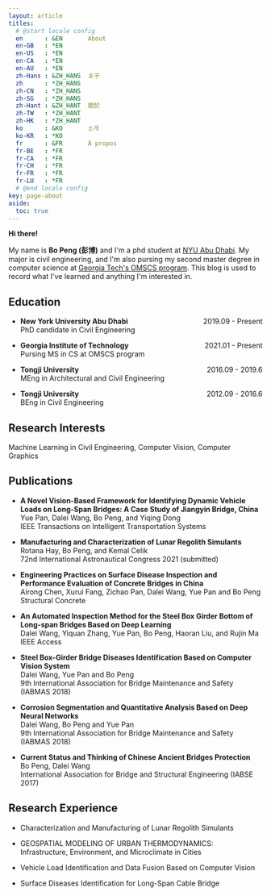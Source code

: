```yaml
---
layout: article
titles:
  # @start locale config
  en      : &EN       About
  en-GB   : *EN
  en-US   : *EN
  en-CA   : *EN
  en-AU   : *EN
  zh-Hans : &ZH_HANS  关于
  zh      : *ZH_HANS
  zh-CN   : *ZH_HANS
  zh-SG   : *ZH_HANS
  zh-Hant : &ZH_HANT  關於
  zh-TW   : *ZH_HANT
  zh-HK   : *ZH_HANT
  ko      : &KO       소개
  ko-KR   : *KO
  fr      : &FR       À propos
  fr-BE   : *FR
  fr-CA   : *FR
  fr-CH   : *FR
  fr-FR   : *FR
  fr-LU   : *FR
  # @end locale config
key: page-about
aside:
  toc: true
---
```


**Hi there!**

My name is **Bo Peng (彭博)** and I'm a phd student at [NYU Abu Dhabi](https://nyuad.nyu.edu/en/). My major is civil engineering, and I'm also pursing my second master degree in computer science at [Georgia Tech's OMSCS program](https://omscs.gatech.edu/). This blog is used to record what I've learned and anything I'm interested in.

## Education
- **New York University Abu Dhabi** <span style="float:right">2019.09 - Present</span> \
  PhD candidate in Civil Engineering

- **Georgia Institute of Technology** <span style="float:right">2021.01 - Present</span> \
Pursing MS in CS at OMSCS program

- **Tongji University** <span style="float:right">2016.09 - 2019.6</span> \
MEng in Architectural and Civil Engineering 

- **Tongji University** <span style="float:right">2012.09 - 2016.6</span> \
BEng in Civil Engineering

## Research Interests

Machine Learning in Civil Engineering, 
Computer Vision, 
Computer Graphics

## Publications

- **A Novel Vision-Based Framework for Identifying Dynamic Vehicle Loads on Long-Span Bridges: A Case Study of Jiangyin Bridge, China** \
  Yue Pan, Dalei Wang, Bo Peng, and Yiqing Dong \
  IEEE Transactions on Intelligent Transportation Systems

- **Manufacturing and Characterization of Lunar Regolith Simulants** \
   Rotana Hay, Bo Peng, and Kemal Celik \
   72nd International Astronautical Congress 2021 (submitted)

- **Engineering Practices on Surface Disease Inspection and Performance Evaluation of Concrete Bridges in China** \
   Airong Chen, Xurui Fang, Zichao Pan, Dalei Wang, Yue Pan and Bo Peng \
   Structural Concrete

- **An Automated Inspection Method for the Steel Box Girder Bottom of Long-span Bridges Based on Deep Learning** \
   Dalei Wang, Yiquan Zhang, Yue Pan, Bo Peng, Haoran Liu, and Rujin Ma \
   IEEE Access

- **Steel Box-Girder Bridge Diseases Identification Based on Computer Vision System** \
   Dalei Wang, Yue Pan and Bo Peng \
   9th International Association for Bridge Maintenance and Safety (IABMAS 2018)

- **Corrosion Segmentation and Quantitative Analysis Based on Deep Neural Networks** \
   Dalei Wang, Bo Peng and Yue Pan \
   9th International Association for Bridge Maintenance and Safety (IABMAS 2018)

- **Current Status and Thinking of Chinese Ancient Bridges Protection** \
   Bo Peng, Dalei Wang \
   International Association for Bridge and Structural Engineering (IABSE 2017)


## Research Experience

- Characterization and Manufacturing of Lunar Regolith Simulants

- GEOSPATIAL MODELING OF URBAN THERMODYNAMICS: Infrastructure, Environment, and Microclimate in Cities

- Vehicle Load Identification and Data Fusion Based on Computer Vision

- Surface Diseases Identification for Long-Span Cable Bridge